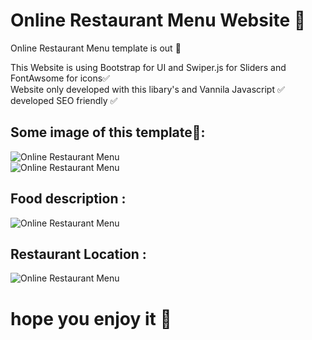 # Online Restaurant Menu Website 🍔

Online Restaurant Menu template is out 🎉</br>

This Website is using Bootstrap for UI and Swiper.js for Sliders and FontAwsome for icons✅ <br>
Website only developed with this libary's and Vannila Javascript ✅<br>
developed SEO friendly ✅ <br>
## Some image of this template📸:</br>
![Online Restaurant Menu](https://cdn.jsdelivr.net/gh/3exyDevil/Website-Files@main/home.png)</br>
![Online Restaurant Menu](https://cdn.jsdelivr.net/gh/3exyDevil/Website-Files@main/foodMenu.png)</br>
## Food description  :</br>
![Online Restaurant Menu](https://cdn.jsdelivr.net/gh/3exyDevil/Website-Files@main/description.png)</br>
## Restaurant Location :</br>
![Online Restaurant Menu](https://cdn.jsdelivr.net/gh/3exyDevil/Website-Files@main/location.png)</br>

# hope you enjoy it 💓
